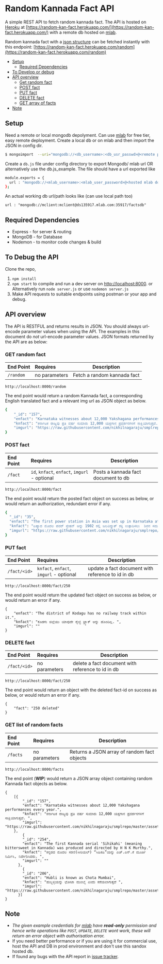 # Random Kannada Fact API

A simple REST API to fetch random kannada fact.
The API is hosted on [Heroku](https://heroku.com) at [https://random-kan-fact.herokuapp.com/](https://random-kan-fact.herokuapp.com/) with a remote db hosted on [mlab](https://mlab.com).

Random kannada fact with a [json structure](#get-random-fact) can be fetched instantly with this endpoint: 
[https://random-kan-fact.herokuapp.com/random](https://random-kan-fact.herokuapp.com/random)


- [Setup](#setup)
	- [Required Dependencies](#required-dependencies)
- [To Develop or debug](#to-debug-the-api)
- [API overview](#api-overview)
	- [Get random fact](#get-random-fact)
	- [POST fact](#post-fact)
	- [PUT fact](#put-fact)
	- [DELETE fact](#delete-fact)
	- [GET array of facts](#get-list-of-random-facts)
- [Note](#note)


## Setup
  Need a remote or local mongodb depolyment. Can use [mlab](http://mlab.com) for free tier, easy remote deployment. Create a local db or on mlab and then import the JSON in config dir.

```sh
$ mongoimport  --uri="mongodb://<db_username>:<db_usr_passwd>@<remote path to db>:63367/<db_name>"  --collection <db_collection_name> --file importdb.json --jsonArray
```
Create a `db.js` file under config directory to export Mongodb/ mlab url OR alternatively use the db.js_example. The file should have a url exported like

```sh
module.exports = {
  url : "mongodb://<mlab_username>:<mlab_user_password>@<hosted mlab domain>:35917/<db_name>"
};
```

An actual working db url/path looks like (can use local path too)

`url : "mongodb://mclient:mclient@ds135917.mlab.com:35917/factsdb"`


## Required Dependencies
  - Express - for server & routing
  - MongoDB - for Database
  - Nodemon - to monitor code changes & build


## To Debug the API
Clone the repo,

 1. `npm install`
 2. `npm start` to compile and run a dev server on [http://localhost:8000](http://localhost:8000). or Alternatively run `node server.js` or use `nodemon server.js`
 3. Make API requests to suitable endpoints using postman or your app and debug.


## API overview

The API is RESTFUL and returns results in JSON. You should always url-encode parameter values when using the API. The examples in this document do *not* url-encode parameter values. JSON formats returned by the API are as below:

### GET random fact

| End Point | Requires | Description |
|:-----------|:---------------|-------------|
| `/random` | no parameters | Fetch a random kannada fact |

    http://localhost:8000/random

The end point would return a random Kannada fact, a corresponding English translated fact and a relevant img url as JSON object as below.
```sh
{
    "_id": "157",
    "enfact": "Karnataka witnesses about 12,000 Yakshagana performances every year.",
    "knfact": "ಕರ್ನಾಟಕ ರಾಜ್ಯವು ಪ್ರತಿ ವರ್ಷ ಸುಮಾರು 12,000 ಯಕ್ಷಗಾನ ಪ್ರದರ್ಶನಗಳಿಗೆ ಸಾಕ್ಷಿಯಾಗುತ್ತದೆ. ",
    "imgurl": "https://raw.githubusercontent.com/nikhilnagaraju/smplrepo/master/assets/157.jpg"
}
```
### POST fact

| End Point  | Requires | Description |
|:-----------|:---------------|-------------|
| `/fact` | `id`,  `knfact`,  `enfact`,  `imgurl` - optional | Posts a kannada fact document to db |


    http://localhost:8000/fact

The end point would return the posted fact object on success as below, or would return an authorization, redundant error if any.
```sh
{
  "_id": "35",
  "enfact": "The first power station in Asia was set up in Karnataka at Shivanasamudra in 1902 to produce hydroelectric power.",
  "knfact": "ಏಷ್ಯಾದ ಮೊದಲ ಪವರ್ ಸ್ಟೇಷನ್ ಅನ್ನು 1902 ರಲ್ಲಿ ಜಲವಿದ್ಯುತ್ ಶಕ್ತಿ ಉತ್ಪಾದಿಸಲು  ಶಿವನ ಸಮುದ್ರ, ಕರ್ನಾಟಕದಲ್ಲಿ  ಸ್ಥಾಪಿಸಲಾಯಿತು. ",
  "imgurl": "https://raw.githubusercontent.com/nikhilnagaraju/smplrepo/master/assets/35.jpg"
}
```
### PUT fact

| End Point  | Requires | Description |
|:-----------|:---------------|-------------|
| `/fact/<id>` | `knfact`,  `enfact`,  `imgurl` - optional | update a fact document with reference to id in db |


    http://localhost:8000/fact/250

The end point would return the updated fact object on success as below, or would return an error if any.
```
{
	"enfact": "The district of Kodagu has no railway track within it.",
	"knfact": "ಕೊಡಗು ಜಿಲ್ಲೆಯು ಯಾವುದೇ ರೈಲ್ವೆ ಟ್ರ್ಯಾಕ್ ಅನ್ನು ಹೊಂದಿಲ್ಲ. ",
	"imgurl": ""
}
```

### DELETE fact

| End Point  | Requires | Description |
|:-----------|:---------------|-------------|
| `/fact/<id>` | no parameters | delete a fact document with reference to id in db |

    http://localhost:8000/fact/250

The end point would return an object with the deleted fact-id on success as below, or would return an error if any.
```
{
	"fact": "250 deleted"
}
```

### GET list of random facts

| End Point | Requires | Description |
|:-----------|:---------------|-------------|
| `/facts` | no parameters | Returns a JSON array of random fact objects |

    http://localhost:8000/facts

The end point (**WIP**) would return a JSON array object containing random Kannada fact objects as below.
```
{
	[{
        "_id": "157",
        "enfact": "Karnataka witnesses about 12,000 Yakshagana performances every year.",
        "knfact": "ಕರ್ನಾಟಕ ರಾಜ್ಯವು ಪ್ರತಿ ವರ್ಷ ಸುಮಾರು 12,000 ಯಕ್ಷಗಾನ ಪ್ರದರ್ಶನಗಳಿಗೆ ಸಾಕ್ಷಿಯಾಗುತ್ತದೆ. ",
        "imgurl": "https://raw.githubusercontent.com/nikhilnagaraju/smplrepo/master/assets/157.jpg"
    },
		{
	    "_id": "254",
	    "enfact": "The first Kannada serial 'Sihikahi' (meaning bittersweet in Kannada) was produced and directed by H N K Murthy.",
	    "knfact": "ಕನ್ನಡದ ಮೊದಲ ಸರಣಿ(ಸೀರಿಯಲ್) “ಸಿಹಿಕಹಿ”ಯನ್ನು ಎಚ್.ಎನ್.ಕೆ ಮೂರ್ತಿ ನಿರ್ಮಿಸಿ, ನಿರ್ದೇಶಿಸಿದರು. ",
	    "imgurl": ""
	  },
		{
	    "_id": "206",
	    "enfact": "Hubli is known as Chota Mumbai",
	    "knfact": "ಹುಬ್ಬಳ್ಳಿಯನ್ನು ಛೋಟಾ ಮುಂಬೈ ಎಂದು ಕರೆಯಲಾಗುತ್ತದೆ ",
	    "imgurl": "https://raw.githubusercontent.com/nikhilnagaraju/smplrepo/master/assets/206.jpg"
	  }]
}
```

## Note
-  *The given example credentials for [mlab](http://mlab.com) have **read-only** permission and hence write operations like `POST`,  `UPDATE`, `DELETE`  wont work, these will return an error object with authorisation error.*
-  If you need better performance or if you are using it for commercial use, host the API and DB in prod environment and don't use this sandox hosted db.
-  If found any bugs with the API report in [issue tracker](https://github.com/nikhilnagaraju/Random-Kan-Fact-API/issues).
